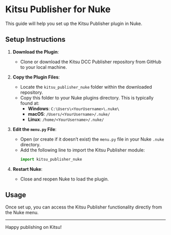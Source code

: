 # Kitsu Publisher for Nuke

This guide will help you set up the Kitsu Publisher plugin in Nuke.

## Setup Instructions

1. **Download the Plugin**:
   - Clone or download the Kitsu DCC Publisher repository from GitHub to your local machine.

2. **Copy the Plugin Files**:
   - Locate the `kitsu_publisher_nuke` folder within the downloaded repository.
   - Copy this folder to your Nuke plugins directory. This is typically found at:
     - **Windows**: `C:\Users\<YourUsername>\.nuke\`
     - **macOS**: `/Users/<YourUsername>/.nuke/`
     - **Linux**: `/home/<YourUsername>/.nuke/`

3. **Edit the `menu.py` File**:
   - Open (or create if it doesn’t exist) the `menu.py` file in your Nuke `.nuke` directory.
   - Add the following line to import the Kitsu Publisher module:
     ```python
     import kitsu_publisher_nuke
     ```

4. **Restart Nuke**:
   - Close and reopen Nuke to load the plugin.

## Usage

Once set up, you can access the Kitsu Publisher functionality directly from the Nuke menu.

---

Happy publishing on Kitsu!
